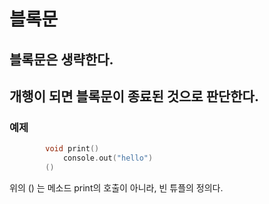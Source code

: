 # 블록문

## 블록문은 생략한다.

## 개행이 되면 블록문이 종료된 것으로 판단한다.

### 예제
```cpp
		void print()
		    console.out("hello")
        ()
```

위의 () 는 메소드 print의 호출이 아니라, 빈 튜플의 정의다.
